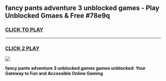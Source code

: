 
## fancy pants adventure 3 unblocked games - Play Unblocked Gmaes & Free #78e9q
<h3>
<a href="https://premium.freeplayer.one?title=fancy_pants_adventure_3_unblocked_games&ref=03M">CLICK TO PLAY</a></h3>
<hr>

<h3>
<a href="https://premium.freeplayer.one?title=fancy_pants_adventure_3_unblocked_games&ref=03M">CLICK 2 PLAY</a>
  
</h3>

<a href="https://premium.freeplayer.one?title=fancy_pants_adventure_3_unblocked_games&ref=03M"><img src="https://clearcache.store/games.png"></a>


**fancy pants adventure 3 unblocked games games unblocked: Your Gateway to Fun and Accessible Online Gaming**
